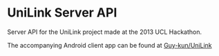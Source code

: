UniLink Server API
==============
Server API for the UniLink project made at the 2013 UCL Hackathon.


The accompanying Android client app can be found at [Guy-kun/UniLink](https://github.com/Guy-kun/UniLink)
